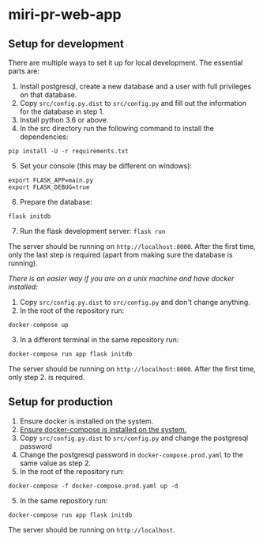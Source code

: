 # miri-pr-web-app

## Setup for development

There are multiple ways to set it up for local development. The essential parts are:

1. Install postgresql, create a new database and a user with full privileges on that database.
2. Copy `src/config.py.dist` to `src/config.py` and fill out the information for the database in step 1.
3. Install python 3.6 or above.
4. In the src directory run the following command to install the dependencies:
```
pip install -U -r requirements.txt
```
5. Set your console (this may be different on windows):
```
export FLASK_APP=main.py
export FLASK_DEBUG=true
```
6. Prepare the database:
```
flask initdb
```
7. Run the flask development server:
```flask run```

The server should be running on `http://localhost:8000`.
After the first time, only the last step is required (apart from making sure the database is running).

*There is an easier way if you are on a unix machine and have docker installed:*

1. Copy `src/config.py.dist` to `src/config.py` and don't change anything.
2. In the root of the repository run:
```
docker-compose up
```
3. In a different terminal in the same repository run:
```
docker-compose run app flask initdb
```

The server should be running on `http://localhost:8000`.
After the first time, only step 2. is required.

## Setup for production

1. Ensure docker is installed on the system.
2. [Ensure docker-compose is installed on the system.](https://docs.docker.com/compose/install/#install-compose) 
2. Copy `src/config.py.dist` to `src/config.py` and change the postgresql password
3. Change the postgresql password in `docker-compose.prod.yaml` to the same value as step 2.
4. In the root of the repository run:
```
docker-compose -f docker-compose.prod.yaml up -d
```
5. In the same repository run:
```
docker-compose run app flask initdb
```

The server should be running on `http://localhost`.
